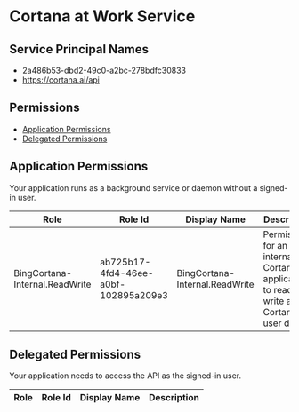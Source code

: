 # Cortana at Work Service
## Service Principal Names
- 2a486b53-dbd2-49c0-a2bc-278bdfc30833
- https://cortana.ai/api

 ## Permissions
- [Application Permissions](#application-permissions)
- [Delegated Permissions](#delegated-permissions)

## Application Permissions
Your application runs as a background service or daemon without a signed-in user.

| Role | Role Id | Display Name | Description |
|---|---|---|---|
| BingCortana-Internal.ReadWrite | ab725b17-4fd4-46ee-a0bf-102895a209e3 | BingCortana-Internal.ReadWrite | Permissions for an internal Cortana application to read and write all Cortana user data |

## Delegated Permissions
Your application needs to access the API as the signed-in user. 

| Role | Role Id | Display Name | Description |
|---|---|---|---|

